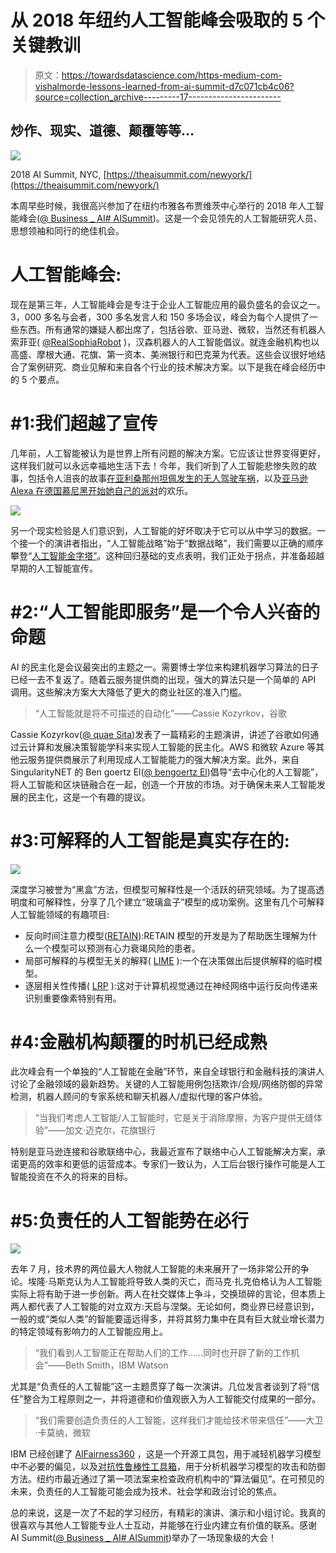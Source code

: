 # 从 2018 年纽约人工智能峰会吸取的 5 个关键教训

> 原文：<https://towardsdatascience.com/https-medium-com-vishalmorde-lessons-learned-from-ai-summit-d7c071cb4c06?source=collection_archive---------17----------------------->

## 炒作、现实、道德、颠覆等等…

![](img/7a8b445b7c6ed98ef53f11512cdba2ac.png)

2018 AI Summit, NYC, [https://theaisummit.com/newyork/](https://theaisummit.com/newyork/)

本周早些时候，我很高兴参加了在纽约市雅各布贾维茨中心举行的 2018 年人工智能峰会([@ Business _ AI](https://twitter.com/Business_AI)[# AISummit](https://twitter.com/hashtag/AISummit?src=hash))。这是一个会见领先的人工智能研究人员、思想领袖和同行的绝佳机会。

# 人工智能峰会:

现在是第三年，人工智能峰会是专注于企业人工智能应用的最负盛名的会议之一。3，000 多名与会者，300 多名发言人和 150 多场会议，峰会为每个人提供了一些东西。所有通常的嫌疑人都出席了，包括谷歌、亚马逊、微软，当然还有机器人索菲亚( [@RealSophiaRobot](https://twitter.com/RealSophiaRobot) )，汉森机器人的人工智能倡议。就连金融机构也以高盛、摩根大通、花旗、第一资本、美洲银行和巴克莱为代表。这些会议很好地结合了案例研究、商业见解和来自各个行业的技术解决方案。以下是我在峰会经历中的 5 个要点。

# #1:我们超越了宣传

几年前，人工智能被认为是世界上所有问题的解决方案。它应该让世界变得更好，这样我们就可以永远幸福地生活下去！今年，我们听到了人工智能悲惨失败的故事，包括令人沮丧的故事[在亚利桑那州坦佩发生的无人驾驶车祸](https://money.cnn.com/2018/03/19/technology/uber-autonomous-car-fatal-crash/index.html)，以及[亚马逊 Alexa 在德国慕尼黑开始她自己的派对](https://www.telegraph.co.uk/news/2017/11/08/alexa-nein-police-break-german-mans-house-music-device-held/)的欢乐。

![](img/5c0b7299ad272daa43d6256f87acbf7e.png)

另一个现实检验是人们意识到，人工智能的好坏取决于它可以从中学习的数据。一个接一个的演讲者指出，“人工智能战略”始于“数据战略”，我们需要以正确的顺序攀登“[人工智能金字塔”](https://hackernoon.com/the-ai-hierarchy-of-needs-18f111fcc007)。这种回归基础的支点表明，我们正处于拐点，并准备超越早期的人工智能宣传。

# #2:“人工智能即服务”是一个令人兴奋的命题

AI 的民主化是会议最突出的主题之一。需要博士学位来构建机器学习算法的日子已经一去不复返了。随着云服务提供商的出现，强大的算法只是一个简单的 API 调用。这些解决方案大大降低了更大的商业社区的准入门槛。

> “人工智能就是将不可描述的自动化”——Cassie Kozyrkov，谷歌

Cassie Kozyrkov([@ quae Sita](https://twitter.com/quaesita))发表了一篇精彩的主题演讲，讲述了谷歌如何通过云计算和发展决策智能学科来实现人工智能的民主化。AWS 和微软 Azure 等其他云服务提供商展示了利用现成人工智能能力的强大解决方案。此外，来自 SingularityNET 的 Ben goertz El([@ bengoertz El](https://twitter.com/bengoertzel))倡导“去中心化的人工智能”，将人工智能和区块链融合在一起，创造一个开放的市场。对于确保未来人工智能发展的民主化，这是一个有趣的提议。

# #3:可解释的人工智能是真实存在的:

![](img/5f1fa1fd6e8efbd2360132e1aa56481a.png)

深度学习被誉为“黑盒”方法，但模型可解释性是一个活跃的研究领域。为了提高透明度和可解释性，分享了几个建立“玻璃盒子”模型的成功案例。这里有几个可解释人工智能领域的有趣项目:

*   反向时间注意力模型([RETAIN](https://github.com/mp2893/retain)):RETAIN 模型的开发是为了帮助医生理解为什么一个模型可以预测有心力衰竭风险的患者。
*   局部可解释的与模型无关的解释( [LIME](https://github.com/marcotcr/lime) ):一个在决策做出后提供解释的临时模型。
*   逐层相关性传播( [LRP](https://github.com/atulshanbhag/Layerwise-Relevance-Propagation) ):这对于计算机视觉通过在神经网络中运行反向传递来识别重要像素特别有用。

# #4:金融机构颠覆的时机已经成熟

此次峰会有一个单独的“人工智能在金融”环节，来自全球银行和金融科技的演讲人讨论了金融领域的最新趋势。关键的人工智能用例包括欺诈/合规/网络防御的异常检测，机器人顾问的专家系统和聊天机器人/虚拟代理的客户体验。

> “当我们考虑人工智能/人工智能时，它是关于消除摩擦，为客户提供无缝体验”——加文·迈克尔，花旗银行

特别是亚马逊连接和谷歌联络中心，我最近宣布了联络中心人工智能解决方案，承诺更高的效率和更低的运营成本。专家们一致认为，人工后台银行操作可能是人工智能投资在不久的将来的目标。

# #5:负责任的人工智能势在必行

![](img/73f6697bfd005fcf127f7d647b69ca95.png)

去年 7 月，技术界的两位最大人物就人工智能的未来展开了一场非常公开的争论。埃隆·马斯克认为人工智能将导致人类的灭亡，而马克·扎克伯格认为人工智能实际上将有助于进一步创新。两人在社交媒体上争斗，交换琐碎的言论，但本质上两人都代表了人工智能的对立双方:天启与涅槃。无论如何，商业界已经意识到，一般的或“类似人类”的智能要遥远得多，并将其努力集中在具有巨大就业增长潜力的特定领域有影响力的人工智能应用上。

> “我们看到人工智能正在帮助人们的工作……同时也开辟了新的工作机会”——Beth Smith，IBM Watson

尤其是“负责任的人工智能”这一主题贯穿了每一次演讲。几位发言者谈到了将“信任”整合为工程原则之一，并将道德和价值观嵌入为人工智能交付成果的一部分。

> “我们需要创造负责任的人工智能，这样我们才能给技术带来信任”——大卫·卡莫纳，微软

IBM 已经创建了 [AIFairness360](https://www.ibm.com/blogs/research/2018/09/ai-fairness-360/) ，这是一个开源工具包，用于减轻机器学习模型中不必要的偏见，以及[对抗性鲁棒性工具箱](https://github.com/IBM/adversarial-robustness-toolbox)，用于分析机器学习模型的攻击和防御方法。纽约市最近通过了第一项法案来检查政府机构中的“算法偏见”。在可预见的未来，负责任的人工智能可能会成为技术、社会学和政治讨论的焦点。

总的来说，这是一次了不起的学习经历，有精彩的演讲、演示和小组讨论。我真的很喜欢与其他人工智能专业人士互动，并能够在行业内建立有价值的联系。感谢 AI Summit([@ Business _ AI](https://twitter.com/Business_AI)[# AISummit](https://twitter.com/hashtag/AISummit?src=hash))举办了一场现象级的大会！